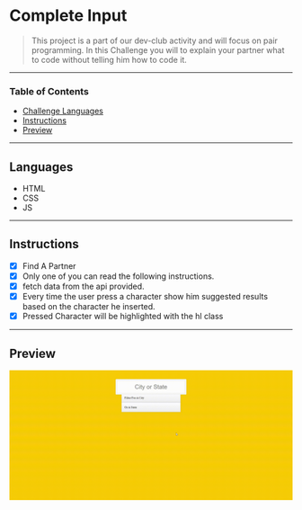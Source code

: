
# Complete Input

> This project is a part of our dev-club activity and will focus on pair programming. In this Challenge you will to explain your partner what to code without telling him how to code it.

---

### Table of Contents

- [Challenge Languages](#Languages)
- [Instructions](#Instructions)
- [Preview](#Preview)

---

## Languages

* HTML
* CSS
* JS

---

## Instructions

- [X] Find A Partner
- [X] Only one of you can read the following instructions.
- [X] fetch data from the api provided.
- [X] Every time the user press a character show him suggested results based on the character he inserted.
- [X] Pressed Character will be highlighted with the hl class 

---

## Preview

![!previewGif](./preview.gif)

